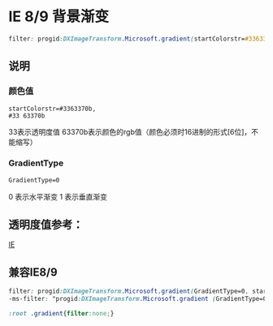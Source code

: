# IE 8/9 背景渐变



```css
filter: progid:DXImageTransform.Microsoft.gradient(startColorstr=#3363370b,endColorstr=#3363370b);
```


## 说明

### 颜色值

```text
startColorstr=#3363370b,
#33 63370b
```

33表示透明度值
63370b表示颜色的rgb值（颜色必须时16进制的形式[6位]，不能缩写）

### GradientType


```css
GradientType=0
```
0 表示水平渐变
1 表示垂直渐变


## 透明度值参考：
[IE](http://img0.tuicool.com/iEvEVr.png!web)

## 兼容IE8/9


```css
filter: progid:DXImageTransform.Microsoft.gradient(GradientType=0, startColorstr=#ffffff, endColorstr=#e5e5e5);/*IE<9>*/
-ms-filter: "progid:DXImageTransform.Microsoft.gradient (GradientType=0, startColorstr=#ffffff, endColorstr=#e5e5e5)";/*IE8+*/

:root .gradient{filter:none;}
```

